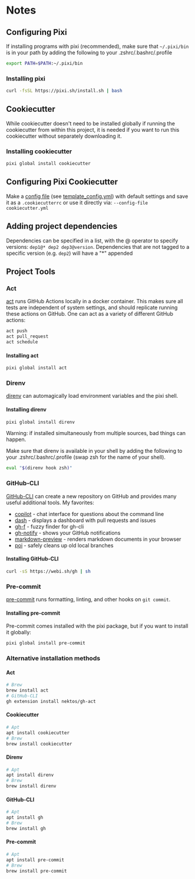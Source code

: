 # Notes
## Configuring Pixi

If installing programs with pixi (recommended), make sure that `~/.pixi/bin`
is in your path by adding the following to your .zshrc/.bashrc/.profile
```sh
export PATH=$PATH:~/.pixi/bin
```
### Installing pixi
```sh
curl -fsSL https://pixi.sh/install.sh | bash
```

## Cookiecutter
While cookiecutter doesn't need to be installed globally if running the
cookiecutter from within this project, it is needed if you want to run this
cookiecutter without separately downloading it.

### Installing cookiecutter
```sh
pixi global install cookiecutter
```

## Configuring Pixi Cookiecutter
Make a [config file](https://cookiecutter.readthedocs.io/en/stable/advanced/user_config.html)
(see [template_config.yml](template_config.yml)) with default settings and save
it as a `.cookiecutterrc` or use it directly via: `--config-file cookiecutter.yml`

## Adding project dependencies
Dependencies can be specified in a list, with the @ operator to specify
versions: `dep1@* dep2 dep3@version`. Dependencies that are not tagged to a
specific version (e.g. `dep2`) will have a "\*" appended

## Project Tools
### Act
[act](https://github.com/nektos/act) runs GitHub Actions locally in a docker
container. This makes sure all tests are independent of system settings, and
should replicate running these actions on GitHub. One can act as a variety of
different GitHub actions:

```sh
act push
act pull_request
act schedule
```

#### Installing act
```sh
pixi global install act
```

### Direnv
[direnv](https://pixi.sh/latest/integration/third_party/direnv) can automagically load environment variables and the pixi shell.

#### Installing direnv
```sh
pixi global install direnv
```

Warning: if installed simultaneously from multiple sources, bad things can happen.

Make sure that direnv is available in your shell by adding the following to your
.zshrc/.bashrc/.profile (swap zsh for the name of your shell).
```sh
eval "$(direnv hook zsh)"
```

### GitHub-CLI
[GitHub-CLI](https://cli.github.com/) can create a new repository on GitHub and
provides many useful additional tools. My favorites:

- [copilot](https://github.com/github/gh-copilot) - chat interface for questions about the command line
- [dash](https://github.com/dlvhdr/gh-dash) - displays a dashboard with pull requests and issues
- [gh-f](https://github.com/gennaro-tedesco/gh-f) - fuzzy finder for gh-cli
- [gh-notify](https://github.com/meiji163/gh-notify) - shows your GitHub notifications
- [markdown-preview](https://github.com/yusukebe/gh-markdown-preview) - renders markdown documents in your browser
- [poi](https://github.com/seachicken/gh-poi) - safely cleans up old local branches

#### Installing GitHub-CLI
```sh
curl -sS https://webi.sh/gh | sh
```

### Pre-commit
[pre-commit](https://pre-commit.com/) runs formatting, linting, and other hooks
on `git commit`.

#### Installing pre-commit
Pre-commit comes installed with the pixi package, but if you want to install it
globally:
```sh
pixi global install pre-commit
```

### Alternative installation methods
#### Act
```sh
# Brew
brew install act
# GitHub-CLI
gh extension install nektos/gh-act
```

#### Cookiecutter
```sh
# Apt
apt install cookiecutter
# Brew
brew install cookiecutter
```

#### Direnv
```sh
# Apt
apt install direnv
# Brew
brew install direnv
```

#### GitHub-CLI
```sh
# Apt
apt install gh
# Brew
brew install gh
```

#### Pre-commit
```sh
# Apt
apt install pre-commit
# Brew
brew install pre-commit
```
